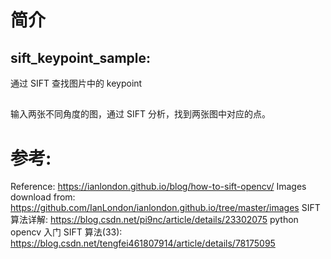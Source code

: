 # 简介

## sift_keypoint_sample:
通过 SIFT 查找图片中的 keypoint

##
输入两张不同角度的图，通过 SIFT 分析，找到两张图中对应的点。


# 参考:
Reference: https://ianlondon.github.io/blog/how-to-sift-opencv/
Images download from: https://github.com/IanLondon/ianlondon.github.io/tree/master/images
SIFT算法详解: https://blog.csdn.net/pi9nc/article/details/23302075
python opencv 入门 SIFT 算法(33): https://blog.csdn.net/tengfei461807914/article/details/78175095

